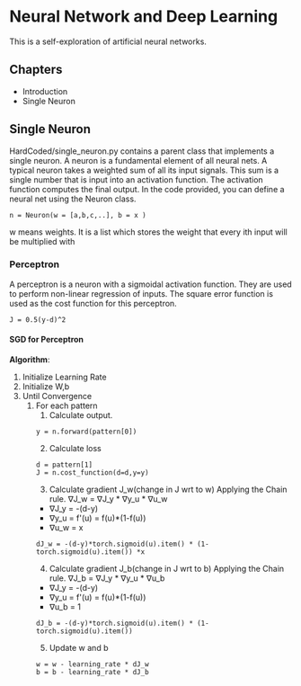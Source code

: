 # Neural Network and Deep Learning
This is a self-exploration of artificial neural networks.

## Chapters
- Introduction
- Single Neuron




## Single Neuron
HardCoded/single_neuron.py contains a parent class that implements a single neuron. 
A neuron is a fundamental element of all neural nets. A typical neuron takes a weighted sum of all its input signals. This sum is a single number that is input into an activation function. The activation function computes the final output. In the code provided, you can define a neural net using the Neuron class.
``` 
n = Neuron(w = [a,b,c,..], b = x )
```

w means weights. It is a list which stores the weight that every ith input will be multiplied with 


### Perceptron
A perceptron is a neuron with a sigmoidal activation function. They are used to perform non-linear regression of inputs.
The square error function is used as the cost function for this perceptron. 
```
J = 0.5(y-d)^2
```

#### SGD for Perceptron
  __Algorithm__:
  1. Initialize Learning Rate
  2. Initialize W,b
  3. Until Convergence
      1. For each pattern
          1. Calculate output.
          ```
          y = n.forward(pattern[0])
          ```
          2. Calculate loss 
          ```
          d = pattern[1]
          J = n.cost_function(d=d,y=y)
          ```
          3. Calculate gradient J_w(change in J wrt to w)
          Applying the Chain rule. ∇J_w = ∇J_y * ∇y_u * ∇u_w
          - ∇J_y = -(d-y)
          - ∇y_u = f'(u) = f(u)*(1-f(u))
          - ∇u_w = x
          ```
          dJ_w = -(d-y)*torch.sigmoid(u).item() * (1-torch.sigmoid(u).item()) *x
          ```
          4. Calculate gradient J_b(change in J wrt to b)
          Applying the Chain rule. ∇J_b = ∇J_y * ∇y_u * ∇u_b
          - ∇J_y = -(d-y)
          - ∇y_u = f'(u) = f(u)*(1-f(u))
          - ∇u_b = 1
          ```
          dJ_b = -(d-y)*torch.sigmoid(u).item() * (1-torch.sigmoid(u).item())
          ```
            5. Update w and b 
            ```
            w = w - learning_rate * dJ_w
            b = b - learning_rate * dJ_b
            ```



